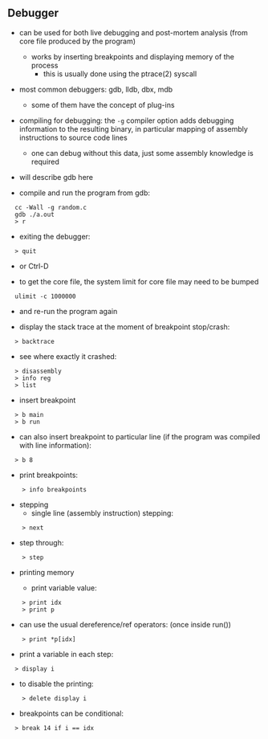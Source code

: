 ## Debugger

- can be used for both live debugging and post-mortem analysis (from core file
  produced by the program)
  - works by inserting breakpoints and displaying memory of the process
    - this is usually done using the ptrace(2) syscall
- most common debuggers: gdb, lldb, dbx, mdb
  - some of them have the concept of plug-ins

- compiling for debugging: the `-g` compiler option adds debugging information
  to the resulting binary, in particular mapping of assembly instructions to
  source code lines
  - one can debug without this data, just some assembly knowledge is required

- will describe gdb here

- compile and run the program from gdb:
```
  cc -Wall -g random.c
  gdb ./a.out
  > r
```
- exiting the debugger:
```
  > quit
```
  - or Ctrl-D

- to get the core file, the system limit for core file may need to be bumped
```
  ulimit -c 1000000
```

  - and re-run the program again

- display the stack trace at the moment of breakpoint stop/crash:

```
  > backtrace
```

- see where exactly it crashed:

```
  > disassembly
  > info reg
  > list
```

- insert breakpoint

```
  > b main
  > b run
```

  - can also insert breakpoint to particular line (if the program was compiled
    with line information):

```
  > b 8
```

  - print breakpoints:

```
    > info breakpoints
```

- stepping
  - single line (assembly instruction) stepping:

```
    > next
```

  - step through:

```
    > step
```

- printing memory

  - print variable value:

```
    > print idx
    > print p
```

  - can use the usual dereference/ref operators:
    (once inside run())

```
    > print *p[idx]
```

- print a variable in each step:

```
  > display i
```

  - to disable the printing:

```
    > delete display i
```

- breakpoints can be conditional:

```
  > break 14 if i == idx
```
